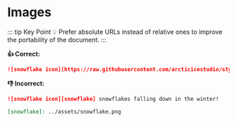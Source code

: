 # Images

::: tip Key Point
:bulb: Prefer absolute URLs instead of relative ones to improve the portability of the document.
:::

**:thumbsup: Correct:**
<!--lint disable-->
```markdown
![snowflake icon](https://raw.githubusercontent.com/arcticicestudio/styleguide-markdown/develop/src/assets/snowflake.png "Picture of a snowflake") snowflakes falling down in the winter!
```
<!--lint enable-->

**:thumbsdown: Incorrect:**

```markdown
![snowflake icon][snowflake] snowflakes falling down in the winter!

[snowflake]: ../assets/snowflake.png
```
